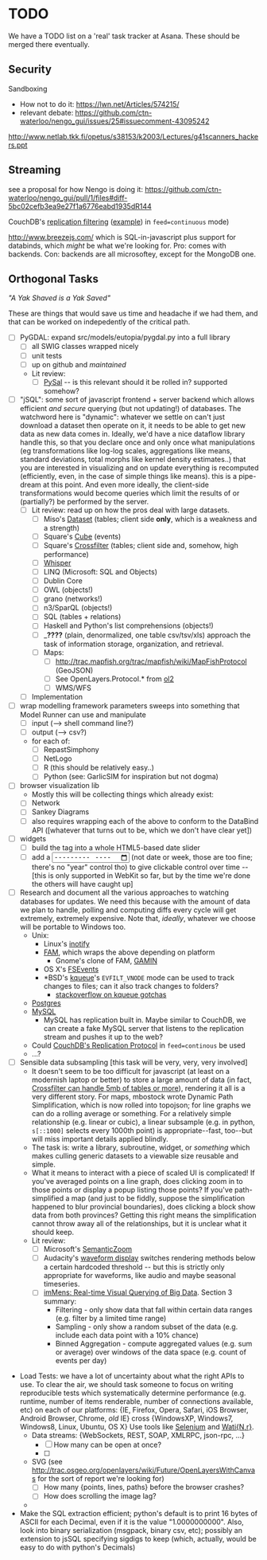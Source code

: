 TODO
====

We have a TODO list on a 'real' task tracker at Asana. These should be merged there eventually.

Security
---------

Sandboxing


* How not to do it: https://lwn.net/Articles/574215/
* relevant debate: https://github.com/ctn-waterloo/nengo_gui/issues/25#issuecomment-43095242

http://www.netlab.tkk.fi/opetus/s38153/k2003/Lectures/g41scanners_hackers.ppt

Streaming
---------

see a proposal for how Nengo is doing it: https://github.com/ctn-waterloo/nengo_gui/pull/1/files#diff-5bc02cefb3ea9e27f1a6776eabd1935dR144

CouchDB's [replication filtering](http://couchdb.readthedocs.org/en/latest/replication/protocol.html#filter-replication) ([example](http://guide.couchdb.org/draft/notifications.html#filters)) in `feed=continuous` mode)

http://www.breezejs.com/ which is SQL-in-javascript plus support for databinds, which *might* be what we're looking for. Pro: comes with backends. Con: backends are all microsoftey, except for the MongoDB one.


Orthogonal Tasks
-----------------

_"A Yak Shaved is a Yak Saved"_

These are things that would save us time and headache if we had them,
and that can be worked on indepedently of the critical path.

- [ ] PyGDAL: expand src/models/eutopia/pygdal.py into a full library
    - [ ] all SWIG classes wrapped nicely
    - [ ] unit tests
    - [ ] up on github and *maintained*
    - Lit review:
        - [ ] [PySal](http://pysal.readthedocs.org) -- is this relevant should it be rolled in? supported somehow?
- [ ] "jSQL": some sort of javascript frontend + server backend which allows efficient *and secure* querying (but not updating!) of databases.
      The watchword here is "dynamic": whatever we settle on can't just download a dataset then operate on it, it needs to be able to get new data as new data comes in.
      Ideally, we'd have a nice dataflow library handle this, so that you declare once
       and only once what manipulations (eg transformations like log-log scales, aggregations like means, standard deviations, total morphs like kernel density estimates..) that you are interested in visualizing and on update everything is recomputed (efficiently, even, in the case of simple things like means). this is a pipe-dream at this point.
      And even more ideally, the client-side transformations would become queries which
          limit the results of or (partially?) be performed by the server.
    - [ ] Lit review: read up on how the pros deal with large datasets.
        - [ ] Miso's [Dataset](http://misoproject.com/dataset/) (tables; client side **only**, which is a weakness and a strength)
        - [ ] Square's [Cube](http://square.github.io/cube/) (events)
        - [ ] Square's [Crossfilter](http://square.github.io/crossfilter/) (tables; client side and, somehow, high performance)
        - [ ] [Whisper](http://graphite.readthedocs.org/en/latest/whisper.html)
        - [ ] LINQ (Microsoft: SQL and Objects)
        - [ ] Dublin Core
        - [ ] OWL (objects!)
        - [ ] grano (networks!)
        - [ ] n3/SparQL (objects!)
        - [ ] SQL (tables + relations)
        - [ ] Haskell and Python's list comprehensions (objects!)
        - [ ]  _____????____ (plain, denormalized, one table csv/tsv/xls) approach the task of information storage, organization, and retrieval.
        - [ ] Maps:
            - [ ] http://trac.mapfish.org/trac/mapfish/wiki/MapFishProtocol (GeoJSON) 
            - [ ] See OpenLayers.Protocol.* from [ol2](https://openlayers.org)
            - [ ] WMS/WFS
    - [ ] Implementation
- [ ] wrap modelling framework parameters sweeps into something that Model Runner can use and manipulate
    - [ ] input  (--> shell command line?)
    - [ ] output (--> csv?)
    - for each of:
        - [ ] RepastSimphony
        - [ ] NetLogo
        - [ ] R (this should be relatively easy..)
        - [ ] Python (see: GarlicSIM for inspiration but not dogma)
- [ ] browser visualization lib
    - Mostly this will be collecting things which already exist:
    - [ ] Network
    - [ ] Sankey Diagrams
    - [ ] also requires wrapping each of the above to conform to the DataBind API ([whatever that turns out to be, which we don't have clear yet]) 
- [ ] widgets
    - [ ] build the <slider> tag into a whole HTML5-based date slider
    - [ ] add a <input type="month"> (not date or week, those are too fine; there's no "year" control tho) to give clickable control over time -- [this is only supported in WebKit so far, but by the time we're done the others will have caught up]
    
- [ ] Research and document all the various approaches to watching databases for updates.
      We need this because with the amount of data we plan to handle, polling and computing diffs every cycle will get extremely, extremely expensive.
      Note that, *ideally*, whatever we choose will be portable to Windows too.
    - Unix:
        - Linux's [inotify](http://linux.die.net/man/7/inotify)
        - [FAM](http://oss.sgi.com/projects/fam/), which wraps the above depending on platform
            - Gnome's clone of FAM, [GAMIN](https://people.gnome.org/~veillard/gamin/)
        - OS X's [FSEvents](https://developer.apple.com/library/mac/documentation/Darwin/Conceptual/FSEvents_ProgGuide/Introduction/Introduction.html)
        - *BSD's [kqueue](http://www.freebsd.org/cgi/man.cgi?query=kqueue&sektion=2)'s `EVFILT_VNODE` mode can be used to track changes to files; can it also track changes to folders?
            - [stackoverflow on kqueue gotchas](http://stackoverflow.com/questions/15273061/kqueue-tracking-file-changes-chance-of-losing-events-while-processing-previous#15292041)
    - [Postgres](http://www.postgresql.org/docs/current/static/triggers.html)
    - [MySQL](https://dev.mysql.com/doc/refman/5.7/en/triggers.html)
        - MySQL has replication built in. Maybe similar to CouchDB, we can create a fake MySQL server that listens to the replication stream and pushes it up to the web?
    - Could [CouchDB's Replication Protocol](http://couchdb.readthedocs.org/en/latest/replication/protocol.html) in `feed=continous` be used
    - ...?  
- [ ] Sensible data subsampling [this task will be very, very, very involved]
    - It doesn't seem to be too difficult for javascript (at least on a modernish laptop or better) to store a large amount of data
      (in fact, [Crossfilter can handle 5mb of tables or more](http://square.github.io/crossfilter/)),
       rendering it all is a very different story.
       For maps, mbostock wrote Dynamic Path Simplification, which is now rolled into topojson;
       for line graphs we can do a rolling average or something.
       For a relatively simple relationship (e.g. linear or cubic), a linear subsample (e.g. in python, `s[::1000]` selects every 1000th point) is appropriate--fast, too--but will miss important details applied blindly.
   - The task is: write a library, subroutine, widget, or _something_ which makes culling
     generic datasets to a viewable size reusable and simple.
   - What it means to interact with a piece of scaled UI is complicated!
     If you've averaged points on a line graph, does clicking zoom in to those points or display a popup listing those points?
     If you've path-simplified a map (and just to be fiddly, suppose the simplification happened to blur provincial boundaries),
       does clicking a block show data from both provinces?
       Getting this right means the simplification cannot throw away all of the relationships, but it is unclear what it should keep.
   - Lit review:
       - [ ] Microsoft's [SemanticZoom](http://msdn.microsoft.com/library/windows/apps/hh702601)
       - [ ] Audacity's [waveform display](https://svn.FIXME) switches rendering methods below a certain hardcoded threshold -- but this is strictly only appropriate for waveforms, like audio and maybe seasonal timeseries.
       - [ ] [imMens: Real-time Visual Querying of Big Data](http://vis.stanford.edu/files/2013-imMens-EuroVis.pdf). Section 3 summary:
           - Filtering - only show data that fall within certain data ranges (e.g. filter by a limited time range)
           - Sampling - only show a random subset of the data (e.g. include each data point with a 10% chance)
           - Binned Aggregation - compute aggregated values (e.g. sum or average) over windows of the data space (e.g. count of events per day)


- Load Tests: we have a lot of uncertainty about what the right APIs to use.
  To clear the air, we should task someone to focus on writing reproducible tests which
   systematically determine performance (e.g. runtime, number of items renderable, number of connections available, etc)
   on each of our platforms:
       {IE, Firefox, Opera, Safari, iOS Browser, Android Browser, Chrome, *old* IE} cross 
       {WindowsXP, Windows7, Windows8, Linux, Ubuntu, OS X} 
      Use tools like [Selenium](http://docs.seleniumhq.org/) and [Wati{N,r}](http://watin.org/).
    - Data streams:
       {WebSockets, REST, SOAP, XMLRPC, json-rpc, ...}
        - [ ] How many can be open at once?
        - [ ] 
    - SVG (see http://trac.osgeo.org/openlayers/wiki/Future/OpenLayersWithCanvas for the sort of report we're looking for)
        - [ ] How many {points, lines, paths} before the browser crashes?
        - [ ] How does scrolling the image lag?
    - 
- Make the SQL extraction efficient; python's default is to print 16 bytes of ASCII for each Decimal, even if it is the value "1.0000000000". Also, look into binary serialization (msgpack, binary csv, etc); possibly an extension to jsSQL specifying sigdigs to keep (which, actually, would be easy to do with python's Decimals)
